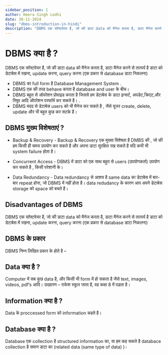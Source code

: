 ```yaml
---
sidebar_position: 1
author: Heera Singh Lodhi
date: 30-11-2024
slug: "dbms-introduction-in-hindi"
description: "DBMS एक सॉफ्टवेयर है, जो की डाटा data को मैनेज करता है, डाटा मैनेज करने से तात्पर्य है डाटा को डेटाबेस में रखना, update करना, query करना (एक प्रकार से database डाटा निकलना)"
---
```


# DBMS क्या है ?

DBMS एक सॉफ्टवेयर है, जो की डाटा data को मैनेज करता है, डाटा मैनेज करने से तात्पर्य है डाटा को डेटाबेस में रखना, update करना, query करना (एक प्रकार से database डाटा निकलना)

- DBMS का full form है Database Management System .
- DBMS एक की तरह behave करता है database and user के बीच।
- DBMS बहुत से ऑपरेशन प्रोवाइड करता है जिससे हम डेटाबेस के डाटा इन्सर्ट, अपडेट,क्रिएट,और रिमूव आदि ऑपरेशन परफॉर्म कर सकते है। .
- DBMS मदद से डेटाबेस users को भी मैनेज कर सकते है , जैसे यूजर create, delete, update और भी बहुत कुछ कर सटके है।

## DBMS मुख्य विशेषताएं ?

- Backup & Recovery - Backup & Recovery एक मुख्या विशेषता है DMBS की , जो की हम किसी ही समय उपयोग कर सकते है और अपना डाटा सुरक्षित रख सकते है यदि कभी भी system failure होता है।

- Concurrent Access - DBMS में डाटा को एक साथ बहुत से users (उपयोगकर्ता) उपयोग कर सकते है , किसी परेशानी के।

- Data Redundancy - Data redundancy से आशय है same data का डेटाबेस में बार-बार repeat होना, जो DBMS में नहीं होता है। data redudancy के कारण आप अपने डेटाबेस storage को space को बचते है।

## Disadvantages of DBMS

DBMS एक सॉफ्टवेयर है, जो की डाटा data को मैनेज करता है, डाटा मैनेज करने से तात्पर्य है डाटा को डेटाबेस में रखना, update करना, query करना (एक प्रकार से database डाटा निकलना)

## DBMS के प्रकार

DBMS निम्न लिखित प्रकार के होते है –

## Data क्या है ?

Computer में सब कुछ data है, और किसी भी form में हो सकता है जैसे text, images, videos, pdf’s आदि। उदहारण – राकेश स्कूल जाता है, वह कक्षा 8 में पड़ता है।

## Information क्या है ?

Data के proccessed form को information कहते है।

## Database क्या है ?

Database एक collection है structured information का, या हम कह सकते है databace collection है समान डाटा का (related data (same type of data) )।
